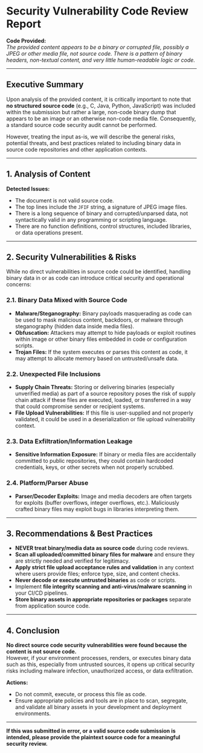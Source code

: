 # Security Vulnerability Code Review Report

**Code Provided:**  
*The provided content appears to be a binary or corrupted file, possibly a JPEG or other media file, not source code. There is a pattern of binary headers, non-textual content, and very little human-readable logic or code.*

---

## Executive Summary

Upon analysis of the provided content, it is critically important to note that **no structured source code** (e.g., C, Java, Python, JavaScript) was included within the submission but rather a large, non-code binary dump that appears to be an image or an otherwise non-code media file. Consequently, a standard source code security audit cannot be performed.

However, treating the input as-is, we will describe the general risks, potential threats, and best practices related to including binary data in source code repositories and other application contexts.

---

## 1. Analysis of Content

**Detected Issues:**
- The document is not valid source code.
- The top lines include the `JFIF` string, a signature of JPEG image files.
- There is a long sequence of binary and corrupted/unparsed data, not syntactically valid in any programming or scripting language.
- There are no function definitions, control structures, included libraries, or data operations present.

---

## 2. Security Vulnerabilities & Risks

While no direct vulnerabilities in source code could be identified, handling binary data in or as code can introduce critical security and operational concerns:

### 2.1. **Binary Data Mixed with Source Code**
- **Malware/Steganography:** Binary payloads masquerading as code can be used to mask malicious content, backdoors, or malware through steganography (hidden data inside media files).
- **Obfuscation:** Attackers may attempt to hide payloads or exploit routines within image or other binary files embedded in code or configuration scripts.
- **Trojan Files:** If the system executes or parses this content as code, it may attempt to allocate memory based on untrusted/unsafe data.

### 2.2. **Unexpected File Inclusions**
- **Supply Chain Threats:** Storing or delivering binaries (especially unverified media) as part of a source repository poses the risk of supply chain attack if these files are executed, loaded, or transferred in a way that could compromise sender or recipient systems.
- **File Upload Vulnerabilities:** If this file is user-supplied and not properly validated, it could be used in a deserialization or file upload vulnerability context.

### 2.3. **Data Exfiltration/Information Leakage**
- **Sensitive Information Exposure:** If binary or media files are accidentally committed to public repositories, they could contain hardcoded credentials, keys, or other secrets when not properly scrubbed.

### 2.4. **Platform/Parser Abuse**
- **Parser/Decoder Exploits:** Image and media decoders are often targets for exploits (buffer overflows, integer overflows, etc.). Maliciously crafted binary files may exploit bugs in libraries interpreting them.

---

## 3. Recommendations & Best Practices

- **NEVER treat binary/media data as source code** during code reviews.
- **Scan all uploaded/committed binary files for malware** and ensure they are strictly needed and verified for legitimacy.
- **Apply strict file upload acceptance rules and validation** in any context where users provide files; enforce type, size, and content checks.
- **Never decode or execute untrusted binaries** as code or scripts.
- Implement **file integrity scanning and anti-virus/malware scanning** in your CI/CD pipelines.
- **Store binary assets in appropriate repositories or packages** separate from application source code.

---

## 4. Conclusion

**No direct source code security vulnerabilities were found because the content is not source code.**  
However, if your environment processes, renders, or executes binary data such as this, especially from untrusted sources, it opens up critical security risks including malware infection, unauthorized access, or data exfiltration.

**Actions:**  
- Do not commit, execute, or process this file as code.
- Ensure appropriate policies and tools are in place to scan, segregate, and validate all binary assets in your development and deployment environments.

---

**If this was submitted in error, or a valid source code submission is intended, please provide the plaintext source code for a meaningful security review.**